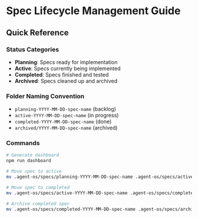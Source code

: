 # Spec Lifecycle Management Guide

## Quick Reference

### Status Categories
- **Planning**: Specs ready for implementation
- **Active**: Specs currently being implemented
- **Completed**: Specs finished and tested
- **Archived**: Specs cleaned up and archived

### Folder Naming Convention
- `planning-YYYY-MM-DD-spec-name` (backlog)
- `active-YYYY-MM-DD-spec-name` (in progress)
- `completed-YYYY-MM-DD-spec-name` (done)
- `archived/YYYY-MM-DD-spec-name` (archived)

### Commands
```bash
# Generate dashboard
npm run dashboard

# Move spec to active
mv .agent-os/specs/planning-YYYY-MM-DD-spec-name .agent-os/specs/active-YYYY-MM-DD-spec-name

# Move spec to completed
mv .agent-os/specs/active-YYYY-MM-DD-spec-name .agent-os/specs/completed-YYYY-MM-DD-spec-name

# Archive completed spec
mv .agent-os/specs/completed-YYYY-MM-DD-spec-name .agent-os/specs/archived/YYYY-MM-DD-spec-name
```
